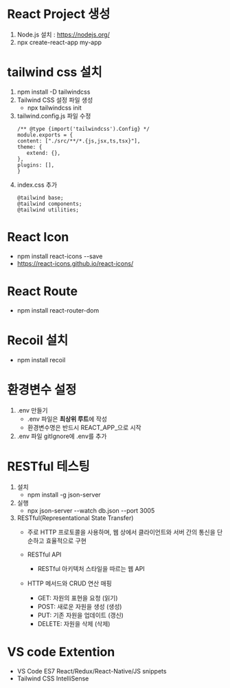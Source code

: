 # React Project 생성
1. Node.js 설치 : https://nodejs.org/
2. npx create-react-app my-app 

# tailwind css 설치
1. npm install -D tailwindcss
2. Tailwind CSS 설정 파일 생성 
   - npx tailwindcss init
3. tailwind.config.js 파일 수정
   ```
   /** @type {import('tailwindcss').Config} */
   module.exports = {
   content: ["./src/**/*.{js,jsx,ts,tsx}"],
   theme: {
      extend: {},
   },
   plugins: [],
   }
   ```
4. index.css 추가
   ```
   @tailwind base;
   @tailwind components;
   @tailwind utilities;
   ```
# React Icon
   - npm install react-icons --save
   - https://react-icons.github.io/react-icons/

# React Route
   - npm install react-router-dom

# Recoil 설치
   - npm install recoil

# 환경변수 설정
1. .env 만들기
   - .env 파일은 **최상위 루트**에 작성
   - 환경변수명은 반드시 REACT_APP_으로 시작
2. .env 파일 gitIgnore에 .env를 추가

# RESTful 테스팅
1. 설치 
   - npm install -g json-server
2. 실행 
   - npx json-server --watch db.json --port 3005 
3. RESTful(Representational State Transfer)
   - 주로 HTTP 프로토콜을 사용하며, 웹 상에서 클라이언트와 서버 간의 통신을 단순하고 효율적으로 구현
    - RESTful API
       - RESTful 아키텍처 스타일을 따르는 웹 API

    - HTTP 메서드와 CRUD 연산 매핑
       - GET: 자원의 표현을 요청  (읽기)
       - POST: 새로운 자원을 생성  (생성)
       - PUT: 기존 자원을 업데이트  (갱신)
       - DELETE: 자원을 삭제  (삭제)


# VS code Extention
- VS Code ES7 React/Redux/React-Native/JS snippets
- Tailwind CSS IntelliSense